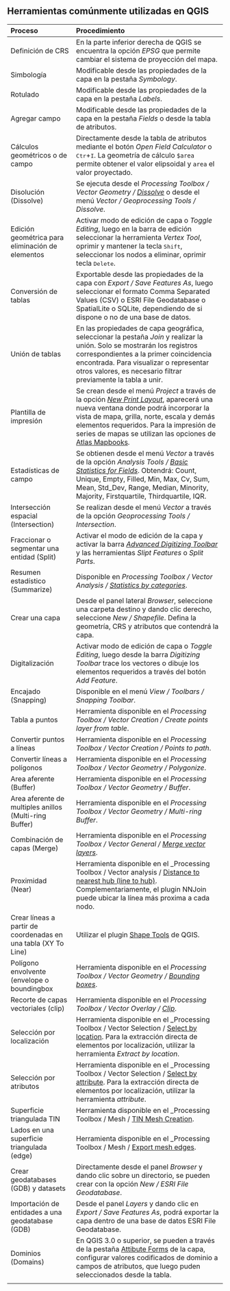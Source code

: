 ## Herramientas comúnmente utilizadas en QGIS

| Proceso                                                        | Procedimiento                                                                                                                                                                                                                                                                                                                                                                                                                            |
|:---------------------------------------------------------------|:-----------------------------------------------------------------------------------------------------------------------------------------------------------------------------------------------------------------------------------------------------------------------------------------------------------------------------------------------------------------------------------------------------------------------------------------|
| Definición de CRS                                              | En la parte inferior derecha de QGIS se encuentra la opción _EPSG_ que permite cambiar el sistema de proyección del mapa.                                                                                                                                                                                                                                                                                                                |
| Simbología                                                     | Modificable desde las propiedades de la capa en la pestaña _Symbology_.                                                                                                                                                                                                                                                                                                                                                                  |
| Rotulado                                                       | Modificable desde las propiedades de la capa en la pestaña _Labels_.                                                                                                                                                                                                                                                                                                                                                                     |
| Agregar campo                                                  | Modificable desde las propiedades de la capa en la pestaña _Fields_ o desde la tabla de atributos.                                                                                                                                                                                                                                                                                                                                       |
| Cálculos geométricos o de campo                                | Directamente desde la tabla de atributos mediante el botón _Open Field Calculator_ o <kbd>Ctr</kbd>+<kbd>I</kbd>. La geometría de cálculo `$area` permite obtener el valor elipsoidal y `area` el valor proyectado.                                                                                                                                                                                                                      |
| Disolución (Dissolve)                                          | Se ejecuta desde el _Processing Toolbox / Vector Geometry / [Dissolve](https://docs.qgis.org/3.34/en/docs/user_manual/processing_algs/qgis/vectorgeometry.html#dissolve)_ o desde el menú _Vector / Geoprocessing Tools / Dissolve_.                                                                                                                                                                                                     |
| Edición geométrica para eliminación de elementos               | Activar modo de edición de capa o _Toggle Editing_, luego en la barra de edición seleccionar la herramienta _Vertex Tool_, oprimir y mantener la tecla <kbd>Shift</kbd>, seleccionar los nodos a eliminar, oprimir tecla <kbd>Delete</kbd>.                                                                                                                                                                                              |
| Conversión de tablas                                           | Exportable desde las propiedades de la capa con _Export / Save Features As_, luego seleccionar el formato Comma Separated Values (CSV) o ESRI File Geodatabase o SpatialLite o SQLite, dependiendo de si dispone o no de una base de datos.                                                                                                                                                                                              |
| Unión de tablas                                                | En las propiedades de capa geográfica, seleccionar la pestaña _Join_ y realizar la unión. Solo se mostrarán los registros correspondientes a la primer coincidencia encontrada. Para visualizar o representar otros valores, es necesario filtrar previamente la tabla a unir.                                                                                                                                                           |
| Plantilla de impresión                                         | Se crean desde el menú _Project_ a través de la opción [_New Print Layout_](https://docs.qgis.org/3.34/en/docs/training_manual/map_composer/map_composer.html), aparecerá una nueva ventana donde podrá incorporar la vista de mapa, grilla, norte, escala y demás elementos requeridos. Para la impresión de series de mapas se utilizan las opciones de [Atlas Mapbooks](https://gisgeography.com/how-to-create-qgis-atlas-mapbooks/). |
| Estadísticas de campo                                          | Se obtienen desde el menú _Vector_ a través de la opción _Analysis Tools / [Basic Statistics for Fields](https://docs.qgis.org/3.34/en/docs/user_manual/processing_algs/qgis/vectoranalysis.html#basic-statistics-for-fields)_. Obtendrá: Count, Unique, Empty, Filled, Min, Max, Cv, Sum, Mean, Std_Dev, Range, Median, Minority, Majority, Firstquartile, Thirdquartile, IQR.                                                          |
| Intersección espacial (Intersection)                           | Se realizan desde el menú _Vector_ a través de la opción _Geoprocessing Tools / Intersection_.                                                                                                                                                                                                                                                                                                                                           |
| Fraccionar o segmentar una entidad (Split)                     | Activar el modo de edición de la capa y activar la barra _[Advanced Digitizing Toolbar](https://docs.qgis.org/3.34/en/docs/user_manual/working_with_vector/editing_geometry_attributes.html#advanced-digitizing)_ y las herramientas _Slipt Features_ o _Split Parts_.                                                                                                                                                                   |
| Resumen estadístico (Summarize)                                | Disponible en _Processing Toolbox / Vector Analysis / [Statistics by categories](https://docs.qgis.org/3.34/en/docs/user_manual/processing_algs/qgis/vectoranalysis.html#statistics-by-categories)_.                                                                                                                                                                                                                                     |
| Crear una capa                                                 | Desde el panel lateral _Browser_, seleccione una carpeta destino y dando clic derecho, seleccione _New / Shapefile_. Defina la geometría, CRS y atributos que contendrá la capa.                                                                                                                                                                                                                                                         |
| Digitalización                                                 | Activar modo de edición de capa o _Toggle Editing_, luego desde la barra _Digitizing Toolbar_ trace los vectores o dibuje los elementos requeridos a través del botón _Add Feature_.                                                                                                                                                                                                                                                     |
| Encajado (Snapping)                                            | Disponible en el menú _View / Toolbars / Snapping Toolbar_.                                                                                                                                                                                                                                                                                                                                                                              |
| Tabla a puntos                                                 | Herramienta disponible en el _Processing Toolbox / Vector Creation / Create points layer from table_.                                                                                                                                                                                                                                                                                                                                    |
| Convertir puntos a líneas                                      | Herramienta disponible en el _Processing Toolbox / Vector Creation / Points to path_.                                                                                                                                                                                                                                                                                                                                                    |
| Convertir líneas a polígonos                                   | Herramienta disponible en el _Processing Toolbox / Vector Geometry / Polygonize_.                                                                                                                                                                                                                                                                                                                                                        |
| Area aferente (Buffer)                                         | Herramienta disponible en el _Processing Toolbox / Vector Geometry / Buffer_.                                                                                                                                                                                                                                                                                                                                                            |
| Area aferente de multiples anillos (Multi-ring Buffer)         | Herramienta disponible en el _Processing Toolbox / Vector Geometry / Multi-ring Buffer_.                                                                                                                                                                                                                                                                                                                                                 |
| Combinación de capas (Merge)                                   | Herramienta disponible en el _Processing Toolbox / Vector General / [Merge vector layers](https://docs.qgis.org/3.34/en/docs/user_manual/processing_algs/qgis/vectorgeneral.html#merge-vector-layers)_.                                                                                                                                                                                                                                  |
| Proximidad (Near)                                              | Herramienta disponible en el _Processing Toolbox / Vector analysis / [Distance to nearest hub (line to hub)](https://docs.qgis.org/3.34/en/docs/user_manual/processing_algs/qgis/vectoranalysis.html#distance-to-nearest-hub-line-to-hub). Complementariamente, el plugin NNJoin puede ubicar la línea más proxima a cada nodo.                                                                                                          |
| Crear líneas a partir de coordenadas en una tabla (XY To Line) | Utilizar el plugin [Shape Tools](https://plugins.qgis.org/plugins/shapetools/) de QGIS.                                                                                                                                                                                                                                                                                                                                                  |
| Polígono envolvente (envelope o boundingbox                    | Herramienta disponible en el _Processing Toolbox / Vector Geometry / [Bounding boxes](https://docs.qgis.org/3.34/en/docs/user_manual/processing_algs/qgis/vectorgeometry.html#bounding-boxes)_.                                                                                                                                                                                                                                          |
| Recorte de capas vectoriales (clip)                            | Herramienta disponible en el _Processing Toolbox / Vector Overlay / [Clip](https://docs.qgis.org/3.34/en/docs/user_manual/processing_algs/qgis/vectoroverlay.html#clip)_.                                                                                                                                                                                                                                                                |
| Selección por localización                                     | Herramienta disponible en el _Processing Toolbox / Vector Selection / [Select by location](https://docs.qgis.org/testing/en/docs/user_manual/processing_algs/qgis/vectorselection.html). Para la extracción directa de elementos por localización, utilizar la herramienta _Extract by location_.                                                                                                                                        |
| Selección por atributos                                        | Herramienta disponible en el _Processing Toolbox / Vector Selection / [Select by attribute](https://docs.qgis.org/testing/en/docs/user_manual/processing_algs/qgis/vectorselection.html). Para la extracción directa de elementos por localización, utilizar la herramienta _attribute_.                                                                                                                                                 |                                                                                                                                                                                                                                                                                                                                                                                                                                         |
| Superficie triangulada TIN                                     | Herramienta disponible en el _Processing Toolbox / Mesh / [TIN Mesh Creation](https://docs.qgis.org/testing/en/docs/user_manual/processing_algs/qgis/mesh.html).                                                                                                                                                                                                                                                                         |
| Lados en una superficie triangulada (edge)                     | Herramienta disponible en el _Processing Toolbox / Mesh / [Export mesh edges](https://docs.qgis.org/3.34/en/docs/user_manual/processing_algs/qgis/mesh.html).                                                                                                                                                                                                                                                                            |
| Crear geodatabases (GDB) y datasets                            | Directamente desde el panel _Browser_ y dando clic sobre un directorio, se pueden crear con la opción _New / ESRI File Geodatabase_.                                                                                                                                                                                                                                                                                                      |
| Importación de entidades a una geodatabase (GDB)               | Desde el panel _Layers_ y dando clic en _Export / Save Features As_, podrá exportar la capa dentro de una base de datos ESRI File Geodatabase.                                                                                                                                                                                                                                                                                           |
| Dominios (Domains)                                             | En QGIS 3.0 o superior, se pueden a través de la pestaña [Attibute Forms](https://docs.qgis.org/3.34/en/docs/training_manual/create_vector_data/forms.html) de la capa, configurar valores codificados de dominio a campos de atributos, que luego puden seleccionados desde la tabla.                                                                                                                                                                                                                                                                                                                                                                                                                                         |
|                                                                |                                                                                                                                                                                                                                                                                                                                                                                                                                          |

